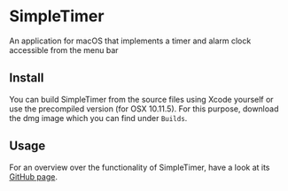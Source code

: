 # SimpleTimer
An application for macOS that implements a timer and alarm clock accessible from the menu bar

## Install

You can build SimpleTimer from the source files using Xcode yourself or use the precompiled version (for OSX 10.11.5). 
For this purpose, download the dmg image which you can find under ```Builds```.

## Usage

For an overview over the functionality of SimpleTimer, have a look at its [GitHub page](https://appletomato.github.io/simpletimer/).
